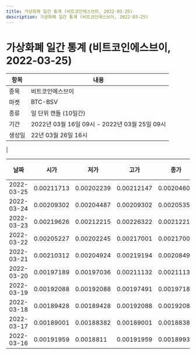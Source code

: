 ```yaml
---
title: 가상화폐 일간 통계 (비트코인에스브이, 2022-03-25)
description: 가상화폐 일간 통계 (비트코인에스브이, 2022-03-25)
---
```


가상화폐 일간 통계 (비트코인에스브이, 2022-03-25)
===

|항목|내용|
|--|--|
|종목|비트코인에스브이|
|마켓|BTC-BSV|
|종류|일 단위 캔들 (10일간)|
|기간|2022년 03월 16일 09시 - 2022년 03월 25일 09시|
|생성일|22년 03월 26일 16시|
|

|날짜|시가|저가|고가|종가|비고|
|--|--|--|--|--|--|
|2022-03-25|0.00211713|0.00202239|0.00212147|0.00204607|    |
|2022-03-24|0.00209302|0.00204487|0.00209302|0.00205351|    |
|2022-03-23|0.00219626|0.00212215|0.00226322|0.00212215|    |
|2022-03-22|0.00205227|0.00202245|0.00217001|0.00217001|    |
|2022-03-21|0.00210312|0.00204924|0.00219194|0.00208491|    |
|2022-03-20|0.00197189|0.00197036|0.00211132|0.00211132|    |
|2022-03-19|0.00192088|0.00192088|0.00197491|0.00197189|    |
|2022-03-18|0.00189428|0.00189428|0.00192088|0.00192088|    |
|2022-03-17|0.00189001|0.00188382|0.00189001|0.00188382|    |
|2022-03-16|0.00191959|0.0018811|0.00191959|0.00189937|    |
